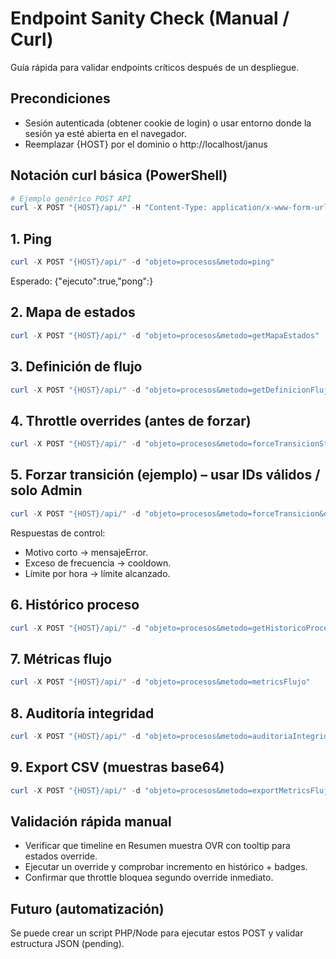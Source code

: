# Endpoint Sanity Check (Manual / Curl)

Guía rápida para validar endpoints críticos después de un despliegue.

## Precondiciones
- Sesión autenticada (obtener cookie de login) o usar entorno donde la sesión ya esté abierta en el navegador.
- Reemplazar {HOST} por el dominio o http://localhost/janus

## Notación curl básica (PowerShell)
```powershell
# Ejemplo genérico POST API
curl -X POST "{HOST}/api/" -H "Content-Type: application/x-www-form-urlencoded" -d "objeto=procesos&metodo=ping&datos[foo]=bar"
```

## 1. Ping
```powershell
curl -X POST "{HOST}/api/" -d "objeto=procesos&metodo=ping"
```
Esperado: {"ejecuto":true,"pong":<timestamp>}

## 2. Mapa de estados
```powershell
curl -X POST "{HOST}/api/" -d "objeto=procesos&metodo=getMapaEstados"
```

## 3. Definición de flujo
```powershell
curl -X POST "{HOST}/api/" -d "objeto=procesos&metodo=getDefinicionFlujo"
```

## 4. Throttle overrides (antes de forzar)
```powershell
curl -X POST "{HOST}/api/" -d "objeto=procesos&metodo=forceTransicionStatus"
```

## 5. Forzar transición (ejemplo) – usar IDs válidos / solo Admin
```powershell
curl -X POST "{HOST}/api/" -d "objeto=procesos&metodo=forceTransicion&datos[idProceso]=123&datos[estadoDestino]=11&datos[motivo]=PruebaOverride"
```
Respuestas de control:
- Motivo corto -> mensajeError.
- Exceso de frecuencia -> cooldown.
- Límite por hora -> límite alcanzado.

## 6. Histórico proceso
```powershell
curl -X POST "{HOST}/api/" -d "objeto=procesos&metodo=getHistoricoProceso&datos[idProceso]=123"
```

## 7. Métricas flujo
```powershell
curl -X POST "{HOST}/api/" -d "objeto=procesos&metodo=metricsFlujo"
```

## 8. Auditoría integridad
```powershell
curl -X POST "{HOST}/api/" -d "objeto=procesos&metodo=auditoriaIntegridad"
```

## 9. Export CSV (muestras base64)
```powershell
curl -X POST "{HOST}/api/" -d "objeto=procesos&metodo=exportMetricsFlujo" | %{ $_ -replace '.*"csv":"','' } | %{ $_ -replace '"}','','' }
```

## Validación rápida manual
- Verificar que timeline en Resumen muestra OVR con tooltip para estados override.
- Ejecutar un override y comprobar incremento en histórico + badges.
- Confirmar que throttle bloquea segundo override inmediato.

## Futuro (automatización)
Se puede crear un script PHP/Node para ejecutar estos POST y validar estructura JSON (pending).
